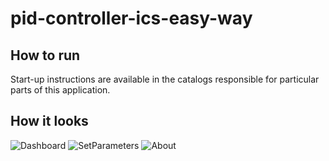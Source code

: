 # pid-controller-ics-easy-way

## How to run
Start-up instructions are available in the catalogs responsible for particular parts of this application.

## How it looks

![Dashboard](/master/screenshots/simulation_view.png?raw=true "Dashboard")
![SetParameters](/master/screenshots/set_parameters_view.png?raw=true "Dashboard")
![About](/master/screenshots/about_view.png?raw=true "Dashboard")
